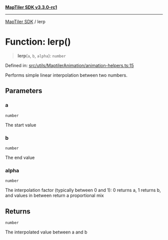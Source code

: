 [**MapTiler SDK v3.3.0-rc1**](../README.md)

***

[MapTiler SDK](../README.md) / lerp

# Function: lerp()

> **lerp**(`a`, `b`, `alpha`): `number`

Defined in: [src/utils/MaptilerAnimation/animation-helpers.ts:15](https://github.com/maptiler/maptiler-sdk-js/blob/d9cb958ebf063ecde2f6f583eb172e5a83460e6a/src/utils/MaptilerAnimation/animation-helpers.ts#L15)

Performs simple linear interpolation between two numbers.

## Parameters

### a

`number`

The start value

### b

`number`

The end value

### alpha

`number`

The interpolation factor (typically between 0 and 1):
               0 returns a, 1 returns b, and values in between return a proportional mix

## Returns

`number`

The interpolated value between a and b
